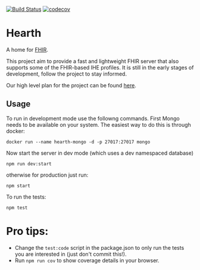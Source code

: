 [![Build Status](https://travis-ci.org/jembi/hearth.svg?branch=master)](https://travis-ci.org/jembi/hearth) [![codecov](https://codecov.io/gh/jembi/hearth/branch/master/graph/badge.svg)](https://codecov.io/gh/jembi/hearth)

# Hearth
A home for [FHIR](http://hl7.org/fhir/).

This project aim to provide a fast and lightweight FHIR server that also supports some of the FHIR-based IHE profiles. It is still in the early stages of development, follow the project to stay informed.

Our high level plan for the project can be found [here](https://docs.google.com/document/d/1wJr-A0xJFEwwR9y5c5tVGb0_rH7IQFBJRhMNRU31Fis/edit?usp=sharing).

## Usage
To run in development mode use the followng commands. First Mongo needs to be available on your system. The easiest way to do this is through docker:

```
docker run --name hearth-mongo -d -p 27017:27017 mongo
```
Now start the server in dev mode (which uses a dev namespaced database)
```
npm run dev:start
```
otherwise for production just run:
```
npm start
```

To run the tests:
```
npm test
```

# Pro tips:
* Change the `test:code` script in the package.json to only run the tests you are interested in (just don't commit this!).
* Run `npm run cov` to show coverage details in your browser.
